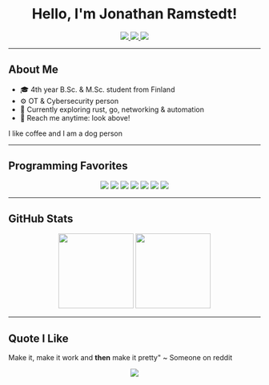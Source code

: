 <!--
**Jathn/Jathn** is a ✨ _special_ ✨ repository because its `README.md` (this file) appears on your GitHub profile.
-->

<div align="center">
  <h1>Hello, I'm Jonathan Ramstedt!</h1>
</div>

<div align="center">

  <a href="mailto:jonathan.ramstedt@gmail.com">
    <img src="https://img.shields.io/badge/Email-jonathan.ramstedt@gmail.com-F5F5DC?style=for-the-badge&logo=gmail&logoColor=black" />
  </a>

  <a href="https://www.linkedin.com/in/yourlinkedin/">
    <img src="https://img.shields.io/badge/LinkedIn-Jonathan%20Ramstedt-F5F5DC?style=for-the-badge&logo=linkedin&logoColor=black" />
  </a>

  <a href="https://jonathanramstedt.com">
    <img src="https://img.shields.io/badge/Website-jonathanramstedt.com-F5F5DC?style=for-the-badge&logo=home&logoColor=black" />
  </a>

</div>

---

## About Me

- 🎓 4th year B.Sc. & M.Sc. student from Finland
- ⚙️ OT & Cybersecurity person
- 🧵 Currently exploring rust, go, networking & automation
- 📨 Reach me anytime: look above!

<p>I like coffee and I am a dog person</p>

---

## Programming Favorites

<div align="center">
  
  <img src="https://img.shields.io/badge/Rust-F5F5DC?style=for-the-badge&logo=rust&logoColor=black" />
  <img src="https://img.shields.io/badge/Python-F5F5DC?style=for-the-badge&logo=python&logoColor=black" />
  <img src="https://img.shields.io/badge/Linux-F5F5DC?style=for-the-badge&logo=linux&logoColor=black" />
  <img src="https://img.shields.io/badge/Docker-F5F5DC?style=for-the-badge&logo=docker&logoColor=black" />
  <img src="https://img.shields.io/badge/C-F5F5DC?style=for-the-badge&logo=c&logoColor=black" />
  <img src="https://img.shields.io/badge/C++-F5F5DC?style=for-the-badge&logo=c%2B%2B&logoColor=black" />
  <img src="https://img.shields.io/badge/Typescript-F5F5DC?style=for-the-badge&logo=typescript&logoColor=black" />
</div>

---

## GitHub Stats

<p align="center">
  <img height="150" src="https://github-readme-stats.vercel.app/api?username=Jathn&show_icons=true&bg_color=F5F5DC&title_color=000000&text_color=000000&icon_color=000000" />
  <img height="150" src="https://github-readme-stats.vercel.app/api/top-langs/?username=Jathn&layout=compact&bg_color=F5F5DC&title_color=000000&text_color=000000&exclude_repo=auto-price-estimator" />
</p>

---

## Quote I Like

Make it, make it work and **then** make it pretty" ~ Someone on reddit

<p align="center">
  <img src="https://img.shields.io/badge/Mood-Happy Energy-F5F5DC?style=flat-square" />
</p>
